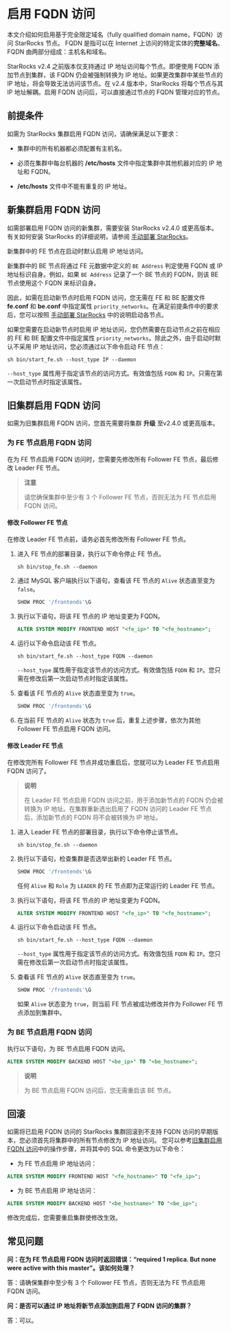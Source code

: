 # 启用 FQDN 访问

本文介绍如何启用基于完全限定域名（fully qualified domain name，FQDN）访问 StarRocks 节点。 FQDN 是指可以在 Internet 上访问的特定实体的**完整域名**。FQDN 由两部分组成：主机名和域名。

StarRocks v2.4 之前版本仅支持通过 IP 地址访问每个节点。即便使用 FQDN 添加节点到集群，该 FQDN 仍会被强制转换为 IP 地址。如果更改集群中某些节点的 IP 地址，将会导致无法访问该节点。在 v2.4 版本中，StarRocks 将每个节点与其 IP 地址解耦。启用 FQDN 访问后，可以直接通过节点的 FQDN 管理对应的节点。

## 前提条件

如需为 StarRocks 集群启用 FQDN 访问，请确保满足以下要求：

- 集群中的所有机器都必须配置有主机名。

- 必须在集群中每台机器的 **/etc/hosts** 文件中指定集群中其他机器对应的 IP 地址和 FQDN。

- **/etc/hosts** 文件中不能有重复的 IP 地址。

## 新集群启用 FQDN 访问

如需部署启用 FQDN 访问的新集群，需要安装 StarRocks v2.4.0 或更高版本。有关如何安装 StarRocks 的详细说明，请参阅 [手动部署 StarRocks](../quick_start/Deploy.md)。

新集群中的 FE 节点在启动时默认启用 IP 地址访问。

新集群中的 BE 节点将通过 FE 元数据中定义的 `BE Address` 判定使用 FQDN 或 IP 地址标识自身。例如，如果 `BE Address` 记录了一个 BE 节点的 FQDN，则该 BE 节点使用这个 FQDN 来标识自身。

因此，如需在启动新节点时启用 FQDN 访问，您无需在 FE 和 BE 配置文件 **fe.conf** 和 **be.conf** 中指定属性 `priority_networks`。在满足前提条件中的要求后，您可以按照 [手动部署 StarRocks](../quick_start/Deploy.md) 中的说明启动各节点。

如果您需要在启动新节点时启用 IP 地址访问，您仍然需要在启动节点之前在相应的 FE 和 BE 配置文件中指定属性 `priority_networks`。除此之外，由于启动时默认不采用 IP 地址访问，您必须通过以下命令启动 FE 节点：

```Shell
sh bin/start_fe.sh --host_type IP --daemon
```

`--host_type` 属性用于指定该节点的访问方式。有效值包括 `FQDN` 和 `IP`。只需在第一次启动节点时指定该属性。

## 旧集群启用 FQDN 访问

如需为旧集群启用 FQDN 访问，您首先需要将集群 **升级** 至v2.4.0 或更高版本。

### 为 FE 节点启用 FQDN 访问

在为 FE 节点启用 FQDN 访问时，您需要先修改所有 Follower FE 节点，最后修改 Leader FE 节点。

> **注意**
>
> 请您确保集群中至少有 3 个 Follower FE 节点，否则无法为 FE 节点启用 FQDN 访问。

#### 修改 Follower FE 节点

在修改 Leader FE 节点前，请务必首先修改所有 Follower FE 节点。

1. 进入 FE 节点的部署目录，执行以下命令停止 FE 节点。

    ```Shell
    sh bin/stop_fe.sh --daemon
    ```

2. 通过 MySQL 客户端执行以下语句，查看该 FE 节点的 `Alive` 状态直至变为 `false`。

    ```SQL
    SHOW PROC '/frontends'\G
    ```

3. 执行以下语句，将该 FE 节点的 IP 地址变更为 FQDN。

    ```SQL
    ALTER SYSTEM MODIFY FRONTEND HOST "<fe_ip>" TO "<fe_hostname>";
    ```

4. 运行以下命令启动该 FE 节点。

    ```Shell
    sh bin/start_fe.sh --host_type FQDN --daemon
    ```

    `--host_type` 属性用于指定该节点的访问方式。有效值包括 `FQDN` 和 `IP`。您只需在修改后第一次启动节点时指定该属性。

5. 查看该 FE 节点的 `Alive` 状态直至变为 `true`。

    ```SQL
    SHOW PROC '/frontends'\G
    ```

6. 在当前 FE 节点的 `Alive` 状态为 `true` 后，重复上述步骤，依次为其他 Follower FE 节点启用 FQDN 访问。

#### 修改 Leader FE 节点

在修改完所有 Follower FE 节点并成功重启后，您就可以为 Leader FE 节点启用 FQDN 访问了。

> **说明**
>
> 在 Leader FE 节点启用 FQDN 访问之前，用于添加新节点的 FQDN 仍会被转换为 IP 地址。在集群重新选出启用了 FQDN 访问的 Leader FE 节点后，添加新节点的 FQDN 将不会被转换为 IP 地址。

1. 进入 Leader FE 节点的部署目录，执行以下命令停止该节点。

    ```Shell
    sh bin/stop_fe.sh --daemon
    ```

2. 执行以下语句，检查集群是否选举出新的 Leader FE 节点。

    ```SQL
    SHOW PROC '/frontends'\G
    ```

    任何 `Alive` 和 `Role` 为 `LEADER` 的 FE 节点即为正常运行的 Leader FE 节点。

3. 执行以下语句，将该 FE 节点的 IP 地址变更为 FQDN。

    ```SQL
    ALTER SYSTEM MODIFY FRONTEND HOST "<fe_ip>" TO "<fe_hostname>";
    ```

4. 运行以下命令启动该 FE 节点。

    ```Shell
    sh bin/start_fe.sh --host_type FQDN --daemon
    ```

    `--host_type` 属性用于指定该节点的访问方式。有效值包括 `FQDN` 和 `IP`。您只需在修改后第一次启动节点时指定该属性。

5. 查看该 FE 节点的 `Alive` 状态直至变为 `true`。

    ```SQL
    SHOW PROC '/frontends'\G
    ```

    如果 `Alive` 状态变为 `true`，则当前 FE 节点被成功修改并作为 Follower FE 节点添加到集群中。

### 为 BE 节点启用 FQDN 访问

执行以下语句，为 BE 节点启用 FQDN 访问。

```SQL
ALTER SYSTEM MODIFY BACKEND HOST "<be_ip>" TO "<be_hostname>";
```

> **说明**
>
> 为 BE 节点启用 FQDN 访问后，您无需重启该 BE 节点。

## 回滚

如需将已启用 FQDN 访问的 StarRocks 集群回滚到不支持 FQDN 访问的早期版本，您必须首先将集群中的所有节点修改为 IP 地址访问。 您可以参考[旧集群启用 FQDN 访问](#旧集群启用-fqdn-访问)中的操作步骤，并将其中的 SQL 命令更改为以下命令：

- 为 FE 节点启用 IP 地址访问：

```SQL
ALTER SYSTEM MODIFY FRONTEND HOST "<fe_hostname>" TO "<fe_ip>";
```

- 为 BE 节点启用 IP 地址访问：

```SQL
ALTER SYSTEM MODIFY BACKEND HOST "<be_hostname>" TO "<be_ip>";
```

修改完成后，您需要重启集群使修改生效。

## 常见问题

**问：在为 FE 节点启用 FQDN 访问时返回错误：“required 1 replica. But none were active with this master”。该如何处理？**

答：请确保集群中至少有 3 个 Follower FE 节点，否则无法为 FE 节点启用 FQDN 访问。

**问：是否可以通过 IP 地址将新节点添加到启用了 FQDN 访问的集群？**

答：可以。
